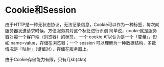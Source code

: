 # Cookie和Session
由于HTTP是一种无状态协议，无法记录信息，Cookie可以作为一种标签，每次向服务器发送请求时候，方便服务其对这个标签进行识别
简单说，cookie就是服务器对每一个客户端（浏览器）的标签。
一个 cookie 可以认为是一个「变量」，形如 name=value，存储在浏览器；一个 session 可以理解为一种数据结构，多数情况是「映射」（键值对），存储在服务器上。

由于Cookie存储能力有限，只有几kb(4kb)
